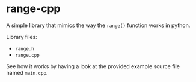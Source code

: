 # range-cpp

A simple library that mimics the way the `range()` function works in python.

Library files:
 - `range.h`
 - `range.cpp`

See how it works by having a look at the provided example source file named 
`main.cpp`.
